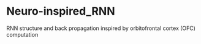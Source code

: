 # Neuro-inspired_RNN
RNN structure and back propagation inspired by orbitofrontal cortex (OFC) computation

